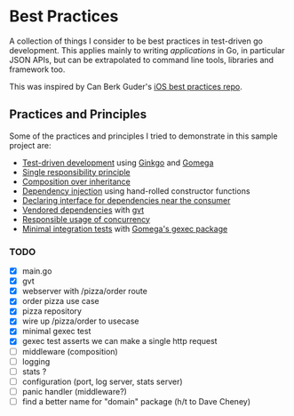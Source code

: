 # Best Practices

A collection of things I consider to be best practices in test-driven go development. This applies mainly to writing *applications* in Go, in particular JSON APIs, but can be extrapolated to command line tools, libraries and framework too.

This was inspired by Can Berk Guder's [iOS best practices repo](https://github.com/cbguder/bestpractices).

## Practices and Principles

Some of the practices and principles I tried to demonstrate in this sample project are:

* [Test-driven development][tdd] using [Ginkgo][] and [Gomega][]
* [Single responsibility principle][srp]
* [Composition over inheritance][coi]
* [Dependency injection][di] using hand-rolled constructor functions
* [Declaring interface for dependencies near the consumer][interface]
* [Vendored dependencies][dependencies] with [gvt][gvt]
* [Responsible usage of concurrency][concurrency]
* [Minimal integration tests][integrated] with [Gomega's gexec package][gexec]

[Ginkgo]: https://github.com/onsi/ginkgo
[Gomega]: https://github.com/onsi/gomega
[coi]: http://en.wikipedia.org/wiki/Composition_over_inheritance
[di]: http://en.wikipedia.org/wiki/Dependency_injection
[srp]: http://en.wikipedia.org/wiki/Single_responsibility_principle
[tdd]: http://en.wikipedia.org/wiki/Test-driven_development
[interface]: https://github.com/tjarratt/go-best-practices/blob/master/usecases/order_pizza_use_case.go#L24
[concurrency]: https://divan.github.io/posts/go_concurrency_visualize/
[integrated]: http://blog.thecodewhisperer.com/permalink/integrated-tests-are-a-scam
[dependencies]: https://docs.google.com/document/d/1Bz5-UB7g2uPBdOx-rw5t9MxJwkfpx90cqG9AFL0JAYo/edit
[gvt]: https://github.com/FiloSottile/gvt
[gexec]: https://onsi.github.io/gomega/#gexec-testing-external-processes

### TODO
* [x] main.go
* [x] gvt
* [x] webserver with /pizza/order route
* [x] order pizza use case
* [x] pizza repository
* [x] wire up /pizza/order to usecase
* [x] minimal gexec test
* [x] gexec test asserts we can make a single http request
* [ ] middleware (composition)
* [ ] logging
* [ ] stats ?
* [ ] configuration (port, log server, stats server)
* [ ] panic handler (middleware?)
* [ ] find a better name for "domain" package (h/t to Dave Cheney)
